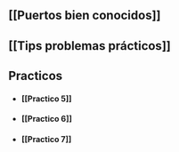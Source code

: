 ## [[Puertos bien conocidos]]
## [[Tips problemas prácticos]]

## Practicos
- #### [[Practico 5]]
- #### [[Practico 6]]
- #### [[Practico 7]]
